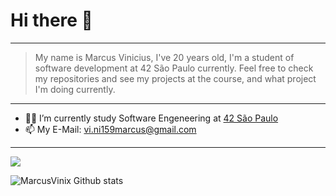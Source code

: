 
# Hi there 👋

***

> My name is Marcus Vinicius, I've 20 years old,  I'm a student of software development at 42 São Paulo currently. Feel free to check my repositories and see my projects at the course, and what project I'm doing currently.

***

- :man_astronaut: I’m currently study Software Engeneering at [42 São Paulo](https://www.42sp.org.br/)
- 📫 My E-Mail: vi.ni159marcus@gmail.com  
***
[<img src="https://img.shields.io/badge/linkedin-%230077B5.svg?&style=for-the-badge&logo=linkedin&logoColor=white" />](https://www.linkedin.com/in/marcus-vinicius-3b4987161/)
<!--
**MarcusVinix/MarcusVinix** is a ✨ _special_ ✨ repository because its `README.md` (this file) appears on your GitHub profile.

Here are some ideas to get you started:

- 🔭 I’m currently working on ...
- 👯 I’m looking to collaborate on ...
- 🤔 I’m looking for help with ...
- 💬 Ask me about ...
- 😄 Pronouns: ...
- ⚡ Fun fact: ...
-->

![MarcusVinix Github stats](https://github-readme-stats.vercel.app/api?username=MarcusVinix&count_private=true&show_icons=true&hide=issues,stars&hide_border=true&theme=react)
